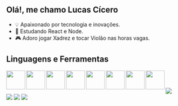 ## Olá!, me chamo Lucas Cícero

- 💡 Apaixonado por tecnologia e inovações.
- 🌱 Estudando React e Node.
- 🎮 Adoro jogar Xadrez e tocar Violão nas horas vagas.

## Linguagens e Ferramentas

<p>
  <a><img src="https://user-images.githubusercontent.com/90733795/133933390-a1c06b88-af64-4a72-a067-e3780317a8d8.png" align="left" height="50px"/></a>  
  <a><img src="https://user-images.githubusercontent.com/90733795/133933410-efa4b858-1cc2-4895-8428-b826b6f45107.png" align="left" height="50px"/></a> 
  <a><img src="https://user-images.githubusercontent.com/90733795/133933545-949882b3-9578-4822-ab4b-1838f9a38dff.png" align="left" height="50px"/></a> 
  <a><img src="https://user-images.githubusercontent.com/90733795/133933780-e1dd3def-5cac-4f14-a8e9-faf246531bed.png" align="left" height="50px"/></a> 
  <a><img src="https://user-images.githubusercontent.com/90733795/133933823-8ccc3b9a-039e-44fb-85f8-d4ef5168250f.png" align="left" height="50px"/></a> 
  <a><img src="https://user-images.githubusercontent.com/90733795/133933848-2917f3c1-ee5b-4b1b-b055-7df61e8452c0.png" align="left" height="50px"/></a> 
  <a><img src="https://user-images.githubusercontent.com/90733795/133933979-91769949-05d3-4d8e-95b2-9c50b4714daa.png" align="left" height="50px"/></a>
  <a><img src="https://user-images.githubusercontent.com/90733795/133933992-61d56e17-70ff-4545-abed-4df66f9a4eb1.png" align="left" height="50px"/></a>
</p>
<br>

##

<img src="https://github-readme-stats.vercel.app/api/top-langs/?username=lucasCicero1&layout=compact&langs_count=16&theme=dracula"/>

<div>
  <a href="https://www.linkedin.com/in/lucas-cicerofs/"><img src="https://img.shields.io/badge/LinkedIn-0077B5?style=for-the-badge&logo=linkedin&logoColor=white"></a>
  <a href="lucas.cicerofs@outlook.com"><img src="https://img.shields.io/badge/Email-D14836?style=for-the-badge&logo=gmail&logoColor=white"></a>
  <a href="http://api.whatsapp.com/send?phone=5511974274375"><img src="https://img.shields.io/badge/WhatsApp-25D366?style=for-the-badge&logo=whatsapp&logoColor=white"></a>
</div>
